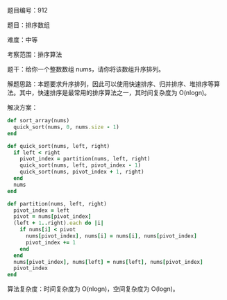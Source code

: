 题目编号：912

题目：排序数组

难度：中等

考察范围：排序算法

题干：给你一个整数数组 nums，请你将该数组升序排列。

解题思路：本题要求升序排列，因此可以使用快速排序、归并排序、堆排序等算法。其中，快速排序是最常用的排序算法之一，其时间复杂度为 O(nlogn)。

解决方案：

```ruby
def sort_array(nums)
  quick_sort(nums, 0, nums.size - 1)
end

def quick_sort(nums, left, right)
  if left < right
    pivot_index = partition(nums, left, right)
    quick_sort(nums, left, pivot_index - 1)
    quick_sort(nums, pivot_index + 1, right)
  end
  nums
end

def partition(nums, left, right)
  pivot_index = left
  pivot = nums[pivot_index]
  (left + 1..right).each do |i|
    if nums[i] < pivot
      nums[pivot_index], nums[i] = nums[i], nums[pivot_index]
      pivot_index += 1
    end
  end
  nums[pivot_index], nums[left] = nums[left], nums[pivot_index]
  pivot_index
end
```

算法复杂度：时间复杂度为 O(nlogn)，空间复杂度为 O(logn)。